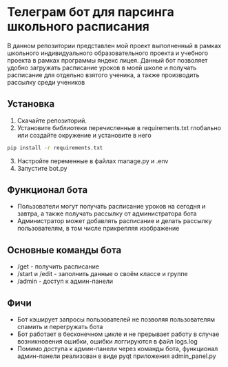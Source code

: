 # Телеграм бот для парсинга школьного расписания
В данном репозитории представлен мой проект выполненный в рамках школьного индивидуального образовательного проекта и учебного проекта в рамках программы яндекс лицея. Данный бот позволяет удобно загружать расписание уроков в моей школе и получать расписание для отдельно взятого ученика, а также производить рассылку среди учеников

## Установка

1. Скачайте репозиторий.
2. Установите библиотеки перечисленные в requirements.txt глобально или создайте окружение и установите в него
```bash
pip install -r requirements.txt
```
3. Настройте переменные в файлах manage.py и .env
4. Запустите bot.py

## Функционал  бота
-  Пользователи могут получать расписание уроков на сегодня и завтра, а также получать рассылку от администратора бота
- Администратор может добавлять расписание и делать рассылку пользователям, в том числе прикрепляя изображение

## Основные команды бота
- /get - получить расписание
- /start и /edit - заполнить данные о своём классе  и группе
- /admin - доступ  к админ-панели

## Фичи
- Бот кэширует запросы пользователей не позволяя пользователям спамить и перегружать бота
- Бот работает в бесконечном цикле  и не прерывает работу в случае возникновения ошибки, ошибки логгируются в файл logs.log
- Помимо доступа к админ-панели через команды бота, функционал админ-панели реализован в виде pyqt приложения admin_panel.py
